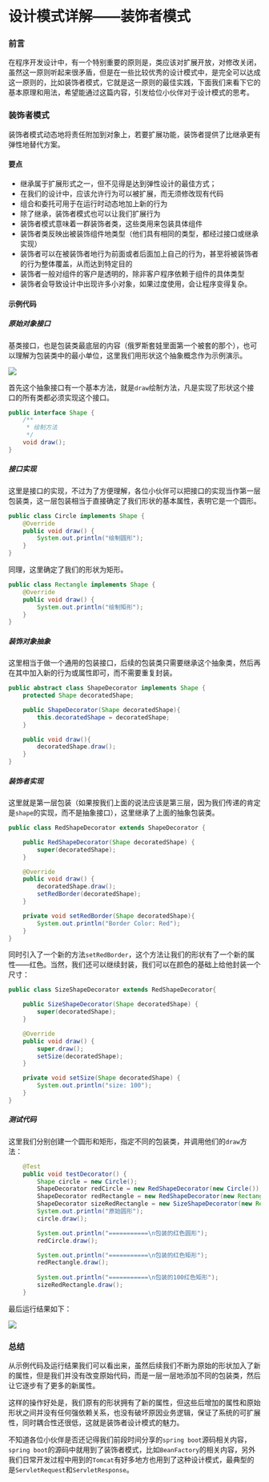 # 设计模式详解——装饰者模式

### 前言

在程序开发设计中，有一个特别重要的原则是，类应该对扩展开放，对修改关闭，虽然这一原则听起来很矛盾，但是在一些比较优秀的设计模式中，是完全可以达成这一原则的，比如装饰者模式，它就是这一原则的最佳实践，下面我们来看下它的基本原理和用法，希望能通过这篇内容，引发给位小伙伴对于设计模式的思考。

### 装饰者模式

装饰者模式动态地将责任附加到对象上，若要扩展功能，装饰者提供了比继承更有弹性地替代方案。

#### 要点

- 继承属于扩展形式之一，但不见得是达到弹性设计的最佳方式；
- 在我们的设计中，应该允许行为可以被扩展，而无须修改现有代码
- 组合和委托可用于在运行时动态地加上新的行为
- 除了继承，装饰者模式也可以让我们扩展行为
- 装饰者模式意味着一群装饰者类，这些类用来包装具体组件
- 装饰者类反映出被装饰组件地类型（他们具有相同的类型，都经过接口或继承实现）
- 装饰者可以在被装饰者地行为前面或者后面加上自己的行为，甚至将被装饰者的行为整体覆盖，从而达到特定目的
- 装饰者一般对组件的客户是透明的，除非客户程序依赖于组件的具体类型
- 装饰者会导致设计中出现许多小对象，如果过度使用，会让程序变得复杂。

#### 示例代码

##### 原始对象接口

基类接口，也是包装类最底层的内容（俄罗斯套娃里面第一个被套的那个），也可以理解为包装类中的最小单位，这里我们用形状这个抽象概念作为示例演示。

![](
https://syske-pic-bed.oss-cn-hangzhou.aliyuncs.com/imgs/blog/20211012212930.png)

首先这个抽象接口有一个基本方法，就是`draw`绘制方法，凡是实现了形状这个接口的所有类都必须实现这个接口。

```java
public interface Shape {
    /**
     * 绘制方法
     */
    void draw();
}
```

##### 接口实现

这里是接口的实现，不过为了方便理解，各位小伙伴可以把接口的实现当作第一层包装类，这一层包装相当于直接确定了我们形状的基本属性，表明它是一个圆形。

```java
public class Circle implements Shape {
    @Override
    public void draw() {
        System.out.println("绘制圆形");
    }
}
```

同理，这里确定了我们的形状为矩形。

```java
public class Rectangle implements Shape {
    @Override
    public void draw() {
        System.out.println("绘制矩形");
    }
}
```

##### 装饰对象抽象

这里相当于做一个通用的包装接口，后续的包装类只需要继承这个抽象类，然后再在其中加入新的行为或属性即可，而不需要重复封装。

```java
public abstract class ShapeDecorator implements Shape {
    protected Shape decoratedShape;

    public ShapeDecorator(Shape decoratedShape){
        this.decoratedShape = decoratedShape;
    }

    public void draw(){
        decoratedShape.draw();
    }
}
```

##### 装饰者实现

这里就是第一层包装（如果按我们上面的说法应该是第三层，因为我们传递的肯定是`shape`的实现，而不是抽象接口），这里继承了上面的抽象包装类。

```java
public class RedShapeDecorator extends ShapeDecorator {

    public RedShapeDecorator(Shape decoratedShape) {
        super(decoratedShape);
    }

    @Override
    public void draw() {
        decoratedShape.draw();
        setRedBorder(decoratedShape);
    }

    private void setRedBorder(Shape decoratedShape){
        System.out.println("Border Color: Red");
    }
}
```

同时引入了一个新的方法`setRedBorder`，这个方法让我们的形状有了一个新的属性——红色。当然，我们还可以继续封装，我们可以在颜色的基础上给他封装一个尺寸：

```java
public class SizeShapeDecorator extends RedShapeDecorator{

    public SizeShapeDecorator(Shape decoratedShape) {
        super(decoratedShape);
    }

    @Override
    public void draw() {
        super.draw();
        setSize(decoratedShape);
    }

    private void setSize(Shape decoratedShape) {
        System.out.println("size: 100");
    }
}
```



##### 测试代码

这里我们分别创建一个圆形和矩形，指定不同的包装类，并调用他们的`draw`方法：

```java
	@Test
    public void testDecorator() {
        Shape circle = new Circle();
        ShapeDecorator redCircle = new RedShapeDecorator(new Circle());
        ShapeDecorator redRectangle = new RedShapeDecorator(new Rectangle());
        ShapeDecorator sizeRedRectangle = new SizeShapeDecorator(new Rectangle());
        System.out.println("原始圆形");
        circle.draw();

        System.out.println("===========\n包装的红色圆形");
        redCircle.draw();

        System.out.println("===========\n包装的红色矩形");
        redRectangle.draw(); 
        
        System.out.println("===========\n包装的100红色矩形");
        sizeRedRectangle.draw();
    }
```

最后运行结果如下：

![](
https://syske-pic-bed.oss-cn-hangzhou.aliyuncs.com/imgs/blog/20211012214814.png)



### 总结

从示例代码及运行结果我们可以看出来，虽然后续我们不断为原始的形状加入了新的属性，但是我们并没有改变原始代码，而是一层一层地添加不同的包装类，然后让它逐步有了更多的新属性。

这样的操作好处是，我们原有的形状拥有了新的属性，但这些后增加的属性和原始形状之间并没有任何强依赖关系，也没有破坏原因业务逻辑，保证了系统的可扩展性，同时耦合性还很低，这就是装饰者设计模式的魅力。

不知道各位小伙伴是否还记得我们前段时间分享的`spring boot`源码相关内容，`spring boot`的源码中就用到了装饰者模式，比如`BeanFactory`的相关内容，另外我们日常开发过程中用到的`Tomcat`有好多地方也用到了这种设计模式，最典型的是`ServletRequest`和`ServletResponse`。